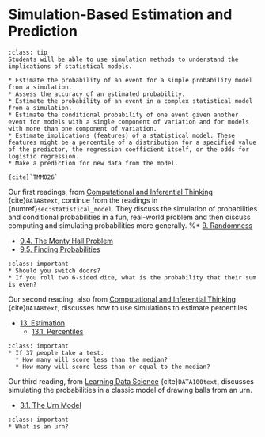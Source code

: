 # Simulation-Based Estimation and Prediction

```{admonition} Learning Outcome
:class: tip
Students will be able to use simulation methods to understand the implications of statistical models. 
```

```{admonition} Sample Tasks
* Estimate the probability of an event for a simple probability model from a simulation.
* Assess the accuracy of an estimated probability.
* Estimate the probability of an event in a complex statistical model from a simulation.
* Estimate the conditional probability of one event given another event for models with a single component of variation and for models with more than one component of variation.
* Estimate implications (features) of a statistical model. These features might be a percentile of a distribution for a specified value of the predictor, the regression coefficient itself, or the odds for logistic regression.
* Make a prediction for new data from the model.

{cite}`TMM026`
```

Our first readings, from [Computational and Inferential Thinking](https://inferentialthinking.com/chapters/intro.html) {cite}`DATA8text`, continue from the readings in {numref}`sec:statistical_model`. 
They discuss the simulation of probabilities and conditional probabilities in a fun, real-world problem and then discuss computing and simulating probabilities more generally.
%* [9. Randomness](https://inferentialthinking.com/chapters/09/Randomness.html)
* [9.4. The Monty Hall Problem](https://inferentialthinking.com/chapters/09/4/Monty_Hall_Problem.html)
* [9.5. Finding Probabilities](https://inferentialthinking.com/chapters/09/5/Finding_Probabilities.html)

```{admonition} Reading Questions
:class: important
* Should you switch doors?
* If you roll two 6-sided dice, what is the probability that their sum is even?
```


Our second reading, also from [Computational and Inferential Thinking](https://inferentialthinking.com/chapters/intro.html) {cite}`DATA8text`, discusses how to use simulations to estimate percentiles.
* [13. Estimation](https://inferentialthinking.com/chapters/13/Estimation.html)
  * [13.1. Percentiles](https://inferentialthinking.com/chapters/13/1/Percentiles.html)

```{admonition} Reading Questions
:class: important
* If 37 people take a test:
  * How many will score less than the median?
  * How many will score less than or equal to the median?
```

Our third reading, from [Learning Data Science](http://www.textbook.ds100.org/intro.html) {cite}`DATA100text`, discusses simulating the probabilities in a classic model of drawing balls from an urn.
* [3.1. The Urn Model](http://www.textbook.ds100.org/ch/03/theory_urn.html)

```{admonition} Reading Question
:class: important
* What is an urn?
```
